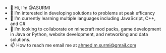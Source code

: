 - 👋 Hi, I’m @ASURMI
- 👀 I’m interested in developing solutions to problems at peak efficancy
- 🌱 I’m currently learning multiple languages including JavaScript, C++, and C#
- 💞️ I’m looking to collaborate on minecraft mod packs, game development in Java or Python, website development, and networking and data solutions.
- 📫 How to reach me email me at ahmed.m.surmi@gmail.com

<!---
ASURMI/ASURMI is a ✨ special ✨ repository because its `README.md` (this file) appears on your GitHub profile.
You can click the Preview link to take a look at your changes.
--->
